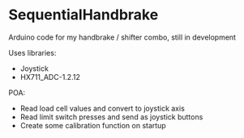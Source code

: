 # SequentialHandbrake
Arduino code for my handbrake / shifter combo, still in development

Uses libraries: 
* Joystick
* HX711_ADC-1.2.12

POA:
* Read load cell values and convert to joystick axis
* Read limit switch presses and send as joystick buttons
* Create some calibration function on startup

